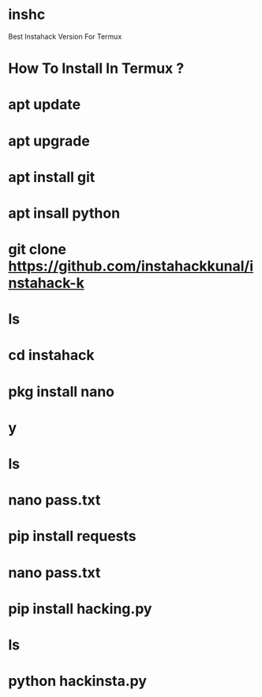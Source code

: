 # inshc
Best Instahack Version For Termux

How To Install In Termux ?
========
apt update
==
apt upgrade
===
apt install git
=
apt insall python
=
git clone https://github.com/instahackkunal/instahack-k
=
ls
=
cd instahack
=
pkg install nano
=
y
=
ls
=
nano pass.txt
=
pip install requests
=
nano pass.txt
=
pip install hacking.py
=
ls
=
python hackinsta.py
=

